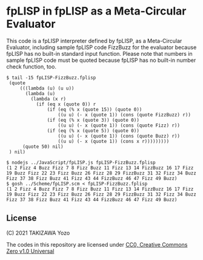 # fpLISP in fpLISP as a Meta-Circular Evaluator

This code is a fpLISP interpreter defined by fpLISP, as a Meta-Circular Evaluator, including sample fpLISP code FizzBuzz for the evaluator because fpLISP has no built-in standard input function. Please note that numbers in sample fpLISP code must be quoted because fpLISP has no built-in number check function, too.

```
$ tail -15 fpLISP-FizzBuzz.fplisp 
 (quote
     (((lambda (u) (u u))
       (lambda (u)
         (lambda (x r)
           (if (eq x (quote 0)) r
               (if (eq (% x (quote 15)) (quote 0))
                   ((u u) (- x (quote 1)) (cons (quote FizzBuzz) r))
               (if (eq (% x (quote 3)) (quote 0))
                   ((u u) (- x (quote 1)) (cons (quote Fizz) r))
               (if (eq (% x (quote 5)) (quote 0))
                   ((u u) (- x (quote 1)) (cons (quote Buzz) r))
                   ((u u) (- x (quote 1)) (cons x r)))))))))
      (quote 50) nil)
 ) nil)

$ nodejs ../JavaScript/fpLISP.js fpLISP-FizzBuzz.fplisp 
(1 2 Fizz 4 Buzz Fizz 7 8 Fizz Buzz 11 Fizz 13 14 FizzBuzz 16 17 Fizz 19 Buzz Fizz 22 23 Fizz Buzz 26 Fizz 28 29 FizzBuzz 31 32 Fizz 34 Buzz Fizz 37 38 Fizz Buzz 41 Fizz 43 44 FizzBuzz 46 47 Fizz 49 Buzz)
$ gosh ../Scheme/fpLISP.scm < fpLISP-FizzBuzz.fplisp 
(1 2 Fizz 4 Buzz Fizz 7 8 Fizz Buzz 11 Fizz 13 14 FizzBuzz 16 17 Fizz 19 Buzz Fizz 22 23 Fizz Buzz 26 Fizz 28 29 FizzBuzz 31 32 Fizz 34 Buzz Fizz 37 38 Fizz Buzz 41 Fizz 43 44 FizzBuzz 46 47 Fizz 49 Buzz)
```

## License

(C) 2021 TAKIZAWA Yozo

The codes in this repository are licensed under [CC0, Creative Commons Zero v1.0 Universal](https://creativecommons.org/publicdomain/zero/1.0/)
